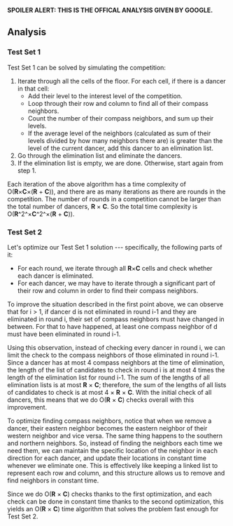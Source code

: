 **SPOILER ALERT: THIS IS THE OFFICAL ANALYSIS GIVEN BY GOOGLE.**

## Analysis

### Test Set 1

Test Set 1 can be solved by simulating the competition:

1.  Iterate through all the cells of the floor. For each cell, if there is a dancer in that cell:
    -   Add their level to the interest level of the competition.
    -   Loop through their row and column to find all of their compass neighbors.
    -   Count the number of their compass neighbors, and sum up their levels.
    -   If the average level of the neighbors (calculated as sum of their levels divided by how many neighbors there are) is greater than the level of the current dancer, add this dancer to an elimination list.
2.  Go through the elimination list and eliminate the dancers.
3.  If the elimination list is empty, we are done. Otherwise, start again from step 1.

Each iteration of the above algorithm has a time complexity of O(**R**×**C**×(**R** + **C**)), and there are as many iterations as there are rounds in the competition. The number of rounds in a competition cannot be larger than the total number of dancers, **R** × **C**. So the total time complexity is O(**R**^2^×**C**^2^×(**R** + **C**)).

### Test Set 2

Let's optimize our Test Set 1 solution --- specifically, the following parts of it:

-   For each round, we iterate through all **R**×**C** cells and check whether each dancer is eliminated.
-   For each dancer, we may have to iterate through a significant part of their row and column in order to find their compass neighbors.

To improve the situation described in the first point above, we can observe that for i > 1, if dancer d is not eliminated in round i-1 and they are eliminated in round i, their set of compass neighbors must have changed in between. For that to have happened, at least one compass neighbor of d must have been eliminated in round i-1.

Using this observation, instead of checking every dancer in round i, we can limit the check to the compass neighbors of those eliminated in round i-1. Since a dancer has at most 4 compass neighbors at the time of elimination, the length of the list of candidates to check in round i is at most 4 times the length of the elimination list for round i-1. The sum of the lengths of all elimination lists is at most **R** × **C**; therefore, the sum of the lengths of all lists of candidates to check is at most 4 × **R** × **C**. With the initial check of all dancers, this means that we do O(**R** × **C**) checks overall with this improvement.

To optimize finding compass neighbors, notice that when we remove a dancer, their eastern neighbor becomes the eastern neighbor of their western neighbor and vice versa. The same thing happens to the southern and northern neighbors. So, instead of finding the neighbors each time we need them, we can maintain the specific location of the neighbor in each direction for each dancer, and update their locations in constant time whenever we eliminate one. This is effectively like keeping a linked list to represent each row and column, and this structure allows us to remove and find neighbors in constant time.

Since we do O(**R** × **C**) checks thanks to the first optimization, and each check can be done in constant time thanks to the second optimization, this yields an O(**R** × **C**) time algorithm that solves the problem fast enough for Test Set 2.